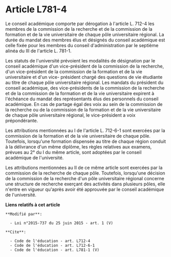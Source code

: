 # Article L781-4

Le conseil académique comporte par dérogation à l'article L. 712-4 les membres de la commission de la recherche et de la
commission de la formation et de la vie universitaire de chaque pôle universitaire régional. La durée du mandat des membres
élus et désignés du conseil académique est celle fixée pour les membres du conseil d'administration par le septième alinéa du
III de l'article L. 781-1. 

Les statuts de l'université prévoient les modalités de désignation par le conseil académique d'un vice-président de la
commission de la recherche, d'un vice-président de la commission de la formation et de la vie universitaire et d'un vice-
président chargé des questions de vie étudiante au titre de chaque pôle universitaire régional. Les mandats du président du
conseil académique, des vice-présidents de la commission de la recherche et de la commission de la formation et de la vie
universitaire expirent à l'échéance du mandat des représentants élus des personnels du conseil académique. En cas de partage
égal des voix au sein de la commission de la recherche ou de la commission de la formation et de la vie universitaire de
chaque pôle universitaire régional, le vice-président a voix prépondérante. 

Les attributions mentionnées au I de l'article L. 712-6-1 sont exercées par la commission de la formation et de la vie
universitaire de chaque pôle. Toutefois, lorsqu'une formation dispensée au titre de chaque région conduit à la délivrance
d'un même diplôme, les règles relatives aux examens, prévues au 2° du I du même article, sont adoptées par le conseil
académique de l'université. 

Les attributions mentionnées au II de ce même article sont exercées par la commission de la recherche de chaque pôle.
Toutefois, lorsqu'une décision de la commission de la recherche d'un pôle universitaire régional concerne une structure de
recherche exerçant des activités dans plusieurs pôles, elle n'entre en vigueur qu'après avoir été approuvée par le conseil
académique de l'université.

**Liens relatifs à cet article**

	**Modifié par**:

	  - Loi n°2015-737 du 25 juin 2015 - art. 1 (V)

	**Cite**:

	  - Code de l'éducation - art. L712-4
	  - Code de l'éducation - art. L712-6-1
	  - Code de l'éducation - art. L781-1 (V)
